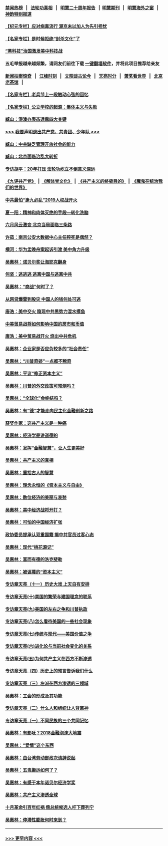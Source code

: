 #### [禁闻热榜](热点新闻.md?=0)  &nbsp;&nbsp;|&nbsp;&nbsp; [法轮功真相](https://github.com/gfw-breaker/truth/blob/master/README.md?=0) &nbsp;&nbsp;|&nbsp;&nbsp; [明慧二十周年报告](https://github.com/gfw-breaker/mh-reports/blob/master/README.md?=0) &nbsp;&nbsp;|&nbsp;&nbsp;[明慧期刊](https://github.com/gfw-breaker/mh-qikan) &nbsp;&nbsp;|&nbsp;&nbsp; [明慧海外之窗](https://github.com/gfw-breaker/mh-news/blob/master/README.md?=0) &nbsp;&nbsp;|&nbsp;&nbsp; [神韵特别报道](https://github.com/gfw-breaker/mh-news/blob/master/shenyun.md?=0)
#### [【纪元专栏】应对病毒流行 渥京未以加人为先引担忧](../pages/nsc423/n11875714.md?t=03150102) 
#### [【名家专栏】是时候拒绝“封杀文化”了](../pages/nsc423/n11814093.md?t=03150102) 
#### [“黑科技”治国激发美中科技战](../pages/nsc423/n11638056.md?t=03150102) 
#### 五毛举报越来越频繁，请网友们前往下载 [一键翻墙软件](https://github.com/gfw-breaker/ssr-accounts)，并将此项目推荐给亲友
#### [新闻拍案惊奇](https://github.com/gfw-breaker/banned-news/blob/master/pages/link4.md) &nbsp;&nbsp;|&nbsp;&nbsp; [江峰时刻](https://github.com/gfw-breaker/banned-news/blob/master/pages/link4.md) &nbsp;&nbsp;|&nbsp;&nbsp; [文昭谈古论今](https://github.com/gfw-breaker/banned-news/blob/master/pages/link4.md) &nbsp;&nbsp;|&nbsp;&nbsp; [天亮时分](https://github.com/gfw-breaker/banned-news/blob/master/pages/link4.md) &nbsp;&nbsp;|&nbsp;&nbsp; [萧茗看世界](https://github.com/gfw-breaker/banned-news/blob/master/pages/link4.md) &nbsp;&nbsp;|&nbsp;&nbsp; [北京老茶馆](https://github.com/gfw-breaker/banned-news/blob/master/pages/link4.md) &nbsp;&nbsp;|&nbsp;&nbsp; 
#### [【名家专栏】老兵节上一段触动心弦的回忆](../pages/nsc423/n11646016.md?t=03150102) 
#### [【名家专栏】公立学校的起源：集体主义与失败](../pages/nsc423/n11601833.md?t=03150102) 
#### [臧山：港澳办表态透露四大关键](../pages/nsc423/n11421628.md?t=03150102) 
#### [>>> 我要声明退出共产党、共青团、少年队 <<<](https://github.com/begood0513/goodnews/blob/master/quit/letter.md) 
#### [臧山：中共缺乏管理开放社会的能力](../pages/nsc423/n11407457.md?t=03150102) 
#### [臧山：北京面临治乱大转折](../pages/nsc423/n11406895.md?t=03150102) 
#### [专访胡平：20年打压 法轮功屹立不倒意义深远](../pages/nsc423/n11398800.md?t=03150102) 
#### [《九评共产党》](https://github.com/begood0513/9ping.md/blob/master/README.md) &nbsp;|&nbsp; [《解体党文化》](../../../../jtdwh.md/blob/master/README.md)  &nbsp;|&nbsp; [《共产主义的终极目的》](../../../../gczydzjmd.md/blob/master/README.md) &nbsp;|&nbsp; [《魔鬼在统治我们的世界》](../../../../mgztzwmdsj.md/blob/master/README.md) 
#### [中共最怕“逢九必乱”2019人权战开火](../pages/nsc423/n11385248.md?t=03150102) 
#### [夏一阳：精神和肉体灭绝的手段—转化洗脑](../pages/nsc423/n11368250.md?t=03150102) 
#### [六月风云激变 北京当局面临三条路](../pages/nsc423/n11313668.md?t=03150102) 
#### [许茹：南京公安大数据中心主任猝死是偶然？](../pages/nsc423/n11064744.md?t=03150102) 
#### [横河：华为孟晚舟案起诉引渡 美中角力升级](../pages/nsc423/n11027230.md?t=03150102) 
#### [吴惠林：诺贝尔奖让海耶克翻身](../pages/nsc423/n10890049.md?t=03150102) 
#### [何坚：逃逃逃 逃离中国与逃离中共](../pages/nsc423/n10592891.md?t=03150102) 
#### [吴惠林：“商战”何时了？](../pages/nsc423/n10573558.md?t=03150102) 
#### [从网贷爆雷到股灾 中国人的钱何处可逃](../pages/nsc423/n10572800.md?t=03150102) 
#### [唐浩：美中交火 隐现中共黑势力混水摸鱼](../pages/nsc423/n10544040.md?t=03150102) 
#### [中美贸易战将如何影响中国的房市和币值](../pages/nsc423/n10543697.md?t=03150102) 
#### [唐浩：美中贸易战开火 烧出中共危机](../pages/nsc423/n10540126.md?t=03150102) 
#### [吴惠林：企业家是否应负较多的“社会责任”](../pages/nsc423/n10535022.md?t=03150102) 
#### [吴惠林：“川普奇迹”一点都不稀奇](../pages/nsc423/n10512808.md?t=03150102) 
#### [吴惠林：平议“修正资本主义”](../pages/nsc423/n10495724.md?t=03150102) 
#### [吴惠林：川普的外交政策可预测吗？](../pages/nsc423/n10462387.md?t=03150102) 
#### [吴惠林：“全球化”会终结吗？](../pages/nsc423/n10452838.md?t=03150102) 
#### [吴惠林：有“德”才能走向民主化金融创新之路](../pages/nsc423/n10432292.md?t=03150102) 
#### [获奖作家：这共产主义是一种癌](../pages/nsc423/n10431541.md?t=03150102) 
#### [吴惠林：经济学是讲道德的](../pages/nsc423/n10398014.md?t=03150102) 
#### [吴惠林：发挥“金融智慧”，让人生更美好](../pages/nsc423/n10375019.md?t=03150102) 
#### [吴惠林：共产主义的真相](../pages/nsc423/n10351394.md?t=03150102) 
#### [吴惠林：重拾古人的智慧](../pages/nsc423/n10337691.md?t=03150102) 
#### [吴惠林：理念永恒的《资本主义与自由》](../pages/nsc423/n10316274.md?t=03150102) 
#### [吴惠林：数位经济的美丽与哀愁](../pages/nsc423/n10292946.md?t=03150102) 
#### [吴惠林：美中经济战将开打？](../pages/nsc423/n10258825.md?t=03150102) 
#### [吴惠林：可怕的中国经济扩张](../pages/nsc423/n10219147.md?t=03150102) 
#### [政协委员提承认双重国籍 揭中共官员过客心态](../pages/nsc423/n10208809.md?t=03150102) 
#### [吴惠林：现代“桃花源记”](../pages/nsc423/n10185234.md?t=03150102) 
#### [吴惠林：富而有德的洛克斐勒](../pages/nsc423/n10142264.md?t=03150102) 
#### [吴惠林：被诬蔑的“资本主义”](../pages/nsc423/n10124816.md?t=03150102) 
#### [专访章天亮（十一）历史大戏 上天自有安排](../pages/nsc423/n10094905.md?t=03150102) 
#### [专访章天亮(十)美国的繁荣与建国理念的联系](../pages/nsc423/n10094899.md?t=03150102) 
#### [专访章天亮(九)美国的左右之争和川普执政](../pages/nsc423/n10094889.md?t=03150102) 
#### [专访章天亮(八)怎么看待美国的一些社会现象](../pages/nsc423/n10094857.md?t=03150102) 
#### [专访章天亮(七)传统与现代——美国价值之争](../pages/nsc423/n10093140.md?t=03150102) 
#### [专访章天亮(六)进化论与当前社会变化的关系](../pages/nsc423/n10092036.md?t=03150102) 
#### [专访章天亮(五)为何共产主义在西方不断渗透](../pages/nsc423/n10083620.md?t=03150102) 
#### [专访章天亮（四）历史上的预言告诉我们什么](../pages/nsc423/n10083606.md?t=03150102) 
#### [专访章天亮（三）左派在西方渗透的三领域](../pages/nsc423/n10081115.md?t=03150102) 
#### [吴惠林：工会的形成及其功能](../pages/nsc423/n10080633.md?t=03150102) 
#### [专访章天亮（二）什么人和组织让人背离神](../pages/nsc423/n10076637.md?t=03150102) 
#### [专访章天亮（一）不同民族的三个共同记忆](../pages/nsc423/n10074188.md?t=03150102) 
#### [吴惠林：有影呒？2018金融泡沫大地震](../pages/nsc423/n10040534.md?t=03150102) 
#### [吴惠林：“爱情”这个东西](../pages/nsc423/n10019423.md?t=03150102) 
#### [吴惠林：由台湾劳动部政次请辞说起](../pages/nsc423/n9979679.md?t=03150102) 
#### [吴惠林：五鬼搬运如何了？](../pages/nsc423/n9925338.md?t=03150102) 
#### [吴惠林：有感于本年诺贝尔经济学奖](../pages/nsc423/n9871883.md?t=03150102) 
#### [吴惠林：共产主义渗透全球](../pages/nsc423/n9812748.md?t=03150102) 
#### [十月革命引百年红祸 俄总统候选人吁下葬列宁](../pages/nsc423/n9810182.md?t=03150102) 
#### [吴惠林：停滞性膨胀何时来到？](../pages/nsc423/n9764136.md?t=03150102) 

----
#### [ >>> 更早内容 <<< ](../indexes/nsc423-earlier.md)
